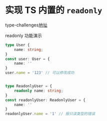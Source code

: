 # 实现 TS 内置的 `readonly`

type-challenges[地址](https://github.com/type-challenges/type-challenges/blob/master/questions/7-easy-readonly/README.md)

readonly 功能演示

```ts
type User {
    name: string;
}
const user: User = {
    name: ''
}
user.name = '123' // 可以修改成功


type ReadonlyUser = {
    readonly name: string;
}
const readonlyUser: ReadonlyUser = {
    name: ''
}
readonlyUser.name = '1' // 报只读类型的错误
```
